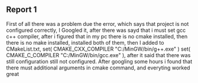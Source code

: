 ## Report 1
First of all there was a problem due the error, which says that project is not configured correctly, 
I Googled it, after there was sayd that i must set gcc c++ compiler,
after i figured that in my pc there is no cmake installed, then there is no make installed, installed both of them, then
I added to CMakeList.txt, set( CMAKE_CXX_COMPILER "C:/MinGW/bin/g++.exe" )
set( CMAKE_C_COMPILER "C:/MinGW/bin/gcc.exe" ), after it said that there was still configuration still not configured. After googling some hours i found that there must additional arguments in cmake command, and everyting worked great
